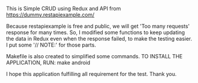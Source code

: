 This is Simple CRUD using Redux and API from https://dummy.restapiexample.com/

Because restapiexample is free and public, we will get 'Too many requests' response for many times.
So, I modified some functions to keep updating the data in Redux even when the response failed, to make the testing easier.
I put some '// NOTE:' for those parts.

Makefile is also created to simplified some commands.
TO INSTALL THE APPLICATION, RUN: make android

I hope this application fulfilling all requirement for the test.
Thank you.
